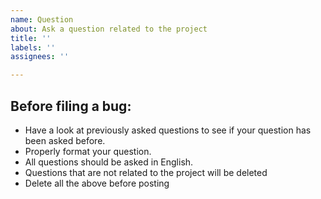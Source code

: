 ```yaml
---
name: Question
about: Ask a question related to the project
title: ''
labels: ''
assignees: ''

---
```


Before filing a bug:
-----------------------
- Have a look at previously asked questions to see if your question has been asked before.
- Properly format your question.
- All questions should be asked in English.
- Questions that are not related to the project will be deleted
- Delete all the above before posting
